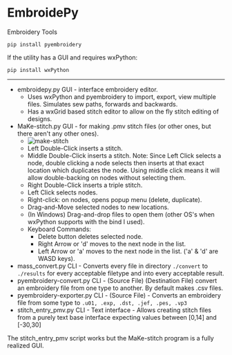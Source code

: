 # EmbroidePy
Embroidery Tools

`pip install pyembroidery`

If the utility has a GUI and requires wxPython:

`pip install wxPython`

---

* embroidepy.py	GUI - interface embroidery editor.
   * Uses wxPython and pyembroidery to import, export, view multiple files. Simulates sew paths, forwards and backwards.
   * Has a wxGrid based stitch editor to allow on the fly stitch editing of designs.
* MaKe-stitch.py GUI - for making .pmv stitch files (or other ones, but there aren't any other ones).
   * ![make-stitch](https://user-images.githubusercontent.com/3302478/44017845-9e4cb12e-9e8e-11e8-9849-f9b9ba75d516.png)
   * Left Double-Click inserts a stitch.
   * Middle Double-Click inserts a stitch. Note: Since Left Click selects a node, double clicking a node selects then inserts at that exact location which duplicates the node. Using middle click means it will allow double-backing on nodes without selecting them.
   * Right Double-Click inserts a triple stitch.
   * Left Click selects nodes.
   * Right-click: on nodes, opens popup menu (delete, duplicate).
   * Drag-and-Move selected nodes to new locations.
   * (In Windows) Drag-and-drop files to open them (other OS's when wxPython supports with the bind I used).
   * Keyboard Commands:
      * Delete button deletes selected node.
      * Right Arrow or 'd' moves to the next node in the list.
      * Left Arrow or 'a' moves to the next node in the list. ('a' & 'd' are WASD keys).
* mass_convert.py	CLI - Converts every file in directory `./convert` to `./results` for every acceptable filetype and into every acceptable result.
* pyembroidery-convert.py	CLI - (Source File) (Destination File) convert an embroidery file from one type to another. By default makes .csv files.
* pyembroidery-exporter.py  CLI - (Source File) - Converts an embroidery file from some type to `.u01, .exp, .dst, .jef, .pes, .vp3`
* stitch_entry_pmv.py CLI - Text interface - Allows creating stitch files from a purely text base interface expecting values between [0,14] and [-30,30]

The stitch_entry_pmv script works but the MaKe-stitch program is a fully realized GUI.
